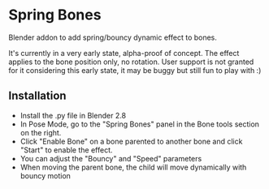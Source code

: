 # Spring Bones
Blender addon to add spring/bouncy dynamic effect to bones.

It's currently in a very early state, alpha-proof of concept.
The effect applies to the bone position only, no rotation.
User support is not granted for it considering this early state, it may be buggy but still fun to play with :)

## Installation

- Install the .py file in Blender 2.8
- In Pose Mode, go to the "Spring Bones" panel in the Bone tools section on the right.
- Click "Enable Bone" on a bone parented to another bone and click "Start" to enable the effect.
- You can adjust the "Bouncy" and "Speed" parameters
- When moving the parent bone, the child will move dynamically with bouncy motion


